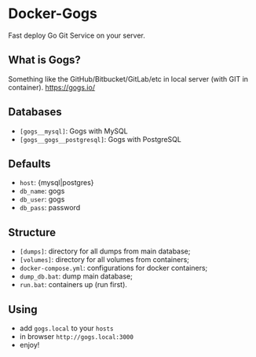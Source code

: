 # Docker-Gogs
Fast deploy Go Git Service on your server.

## What is Gogs?
Something like the GitHub/Bitbucket/GitLab/etc in local server (with GIT in container).
https://gogs.io/

## Databases
* `[gogs__mysql]`: Gogs with MySQL
* `[gogs__gogs__postgresql]`: Gogs with PostgreSQL

## Defaults
* `host`: {mysql|postgres}
* `db_name`: gogs
* `db_user`: gogs
* `db_pass`: password

## Structure
* `[dumps]`: directory for all dumps from main database;
* `[volumes]`: directory for all volumes from containers;
* `docker-compose.yml`: configurations for docker containers;
* `dump_db.bat`: dump main database;
* `run.bat`: containers up (run first).

## Using
* add `gogs.local` to your `hosts`
* in browser `http://gogs.local:3000`
* enjoy!
